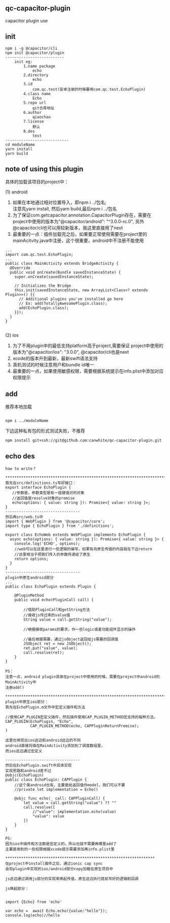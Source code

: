 ## qc-capacitor-plugin
capacitor plugin use

## init
```
npm i -g @capacitor/cli
npm init @capacitor/plugin
--------------------------
    init eg:
        1.name package
            echo
        2.directory
            echo
        3.id
            com.qc.test(安卓注册的时候要用com.qc.test.EchoPlugin)
        4.class name 
            Echo
        5.repo url
            git仓库地址
        6.author
            qiaochao
        7.license
            默认
        8.des
            test
----------------------------
cd moduleName
yarn install
yarn build

```


## note of using this plugin

具体的加载该项目的project中：

(1) android
1. 如果在本地通过相对位置导入，即npm i ../包名;  
 注意先yarn install, 然后yarn build,最后npm i ../包名
2. 为了保证com.getcapacitor.annotation.CapacitorPlugin存在，需要在project中使用的版本为"@capacitor/android": "^3.0.0-rc.0",
另外@capacitor/cli也可以用较新版本，我这里直接用了next
3. 最重要的一点：插件加载完之后，如果要正常使用需要在project里的mainAcitvity.java中注册，这个很重要，android中不注册不能使用
```
...
import com.qc.test.EchoPlugin;
...
public class MainActivity extends BridgeActivity {
  @Override
  public void onCreate(Bundle savedInstanceState) {
    super.onCreate(savedInstanceState);

    // Initializes the Bridge
    this.init(savedInstanceState, new ArrayList<Class<? extends Plugin>>() {{
      // Additional plugins you've installed go here
      // Ex: add(TotallyAwesomePlugin.class);
      add(EchoPlugin.class);
    }});
  }
}


```

(2) ios  
1. 为了不用plugin中的最低支持platform高于project,需要保证
project中使用的版本为"@capacitor/ios": "3.0.0", @capacitor/cli也是next
2. xcode的版本升到最新，最新swift语法支持
3. 真机测试的时候注意用户和bundle id唯一
4. 最重要的一点，如果使用敏感权限，需要根据系统提示在info.plist中添加对应权限提示


## add

推荐本地加载
```

npm i ../moduleName

```
下边这种私有包的形式测试失败，不推荐

```
npm install git+ssh://git@github.com:canwhite/qc-capacitor-plugin.git

```


## echo des

```
how to write？

************************************************************************
首先在src/definitions.ts写好接口：
export interface EchoPlugin {
   //参数是，参数类型是有一组键值对的对象
   //返回值是resolve对象的promise
   echo(options: { value: string }): Promise<{ value: string }>;
}
---------------------------------
然后再src/web.ts中
import { WebPlugin } from '@capacitor/core';
import type { EchoPlugin } from './definitions';

export class EchoWeb extends WebPlugin implements EchoPlugin {
  async echo(options: { value: string }): Promise<{ value: string }> {
    console.log('ECHO', options);
    //web可以在这里进行一些逻辑的编写，如果有向原生传值的内容就在下边return
    //这里相当于把我们传入的参数传递给了原生
    return options;
  }
}
---------------------------------
plugin中原生android部分
...
public class EchoPlugin extends Plugin {

    @PluginMethod
    public void echo(PluginCall call) {

        //借助PluginCall和getString方法
        //接收js传过来的value值
        String value = call.getString("value");

        //根据接收params的要求，作一些logic或者功能组件显示的操作

        //最后根据需要，通过jsObject返回给js需要的回调值
        JSObject ret = new JSObject();
        ret.put("value", value);
        call.resolve(ret);
    }
}

PS：
注意一点，android plugin具体在project中使用的时候，需要在project中android的MainActivity中
注册add()

************************************************************************
plugin中原生ios部分：
首先在EchoPlugin.m文件中宏定义插件和方法

//使用CAP_PLUGIN宏定义插件，然后插件使用CAP_PLUGIN_METHOD宏支持的每种方法。
CAP_PLUGIN(EchoPlugin, "Echo",
           CAP_PLUGIN_METHOD(echo, CAPPluginReturnPromise);
)

这里也体现出ios这边和android这边的不同
android直接将插在MainActivity添加到了调度数组里，
而ios这边通过宏定义

---------------------------------
然后在EchoPlugin.swift中具体实现
实现思路和android差不过
@objc(EchoPlugin)
public class EchoPlugin: CAPPlugin {
    //这个类android也有，主要是给返回值作model，我们可以不要
    //private let implementation = Echo() 

    @objc func echo(_ call: CAPPluginCall) {
        let value = call.getString("value") ?? ""
        call.resolve([
            //"value": implementation.echo(value)
            "value": value
        ])
    }
}

PS:
因为ios中插件和方法都是宏定义的，所以也就不需要再哪里add了
主要是用到的一些权限根据xcode提示需要添加再info.plist里

******************************************************************
在project中install插件之后，通过ionic cap sync
会将plugin中实现的ios/android部分copy加载在原生项目中

js这边通过调用js部分的实现来唤起传值，原生这边执行提前写好的逻辑和回调

js唤起部分：


import {Echo} from 'echo'

var echo =  await Echo.echo({value:"hello"});
console.log(echo)//hello




```